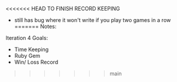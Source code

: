 <<<<<<< HEAD
TO FINISH RECORD KEEPING

- still has bug where it won't write if you play two games in a row
=======
Notes: 

Iteration 4 Goals:
- Time Keeping
- Ruby Gem
- Win/ Loss Record
>>>>>>> main
